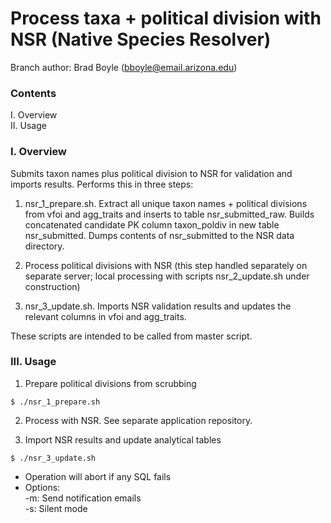 # Process taxa + political division with NSR (Native Species Resolver)

Branch author: Brad Boyle (bboyle@email.arizona.edu)  

### Contents

I. Overview  
II. Usage  

### I. Overview

Submits taxon names plus political division to NSR for validation and imports results. Performs this in three steps:

1. nsr_1_prepare.sh. Extract all unique taxon names + political divisions from vfoi and agg_traits and inserts to table nsr_submitted_raw. Builds concatenated candidate PK column taxon_poldiv in new table nsr_submitted. Dumps contents of nsr_submitted to the NSR data directory.

2. Process political divisions with NSR (this step handled separately on separate server; local processing with scripts nsr_2_update.sh under construction)

3. nsr_3_update.sh. Imports NSR validation results and updates the relevant columns in vfoi and agg_traits.

These scripts are intended to be called from master script.

### III. Usage

1. Prepare political divisions from scrubbing 

```
$ ./nsr_1_prepare.sh
```

2. Process with NSR. See separate application repository.

3. Import NSR results and update analytical tables

```
$ ./nsr_3_update.sh
```

  * Operation will abort if any SQL fails
  * Options:  
  	-m: Send notification emails  
  	-s: Silent mode  


